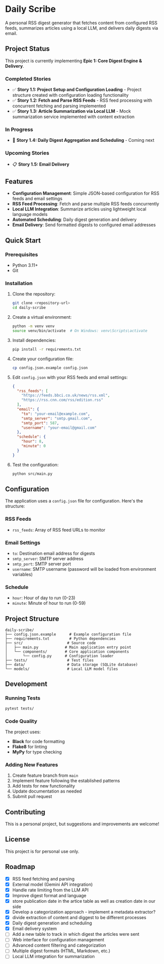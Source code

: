 # Daily Scribe

A personal RSS digest generator that fetches content from configured RSS feeds, summarizes articles using a local LLM, and delivers daily digests via email.

## Project Status

This project is currently implementing **Epic 1: Core Digest Engine & Delivery**.

### Completed Stories
- ✅ **Story 1.1: Project Setup and Configuration Loading** - Project structure created with configuration loading functionality
- ✅ **Story 1.2: Fetch and Parse RSS Feeds** - RSS feed processing with concurrent fetching and parsing implemented
- ✅ **Story 1.3: Article Summarization via Local LLM** - Mock summarization service implemented with content extraction

### In Progress
- 🔄 **Story 1.4: Daily Digest Aggregation and Scheduling** - Coming next

### Upcoming Stories
- 📋 **Story 1.5: Email Delivery**

## Features

- **Configuration Management**: Simple JSON-based configuration for RSS feeds and email settings
- **RSS Feed Processing**: Fetch and parse multiple RSS feeds concurrently
- **Local LLM Integration**: Summarize articles using lightweight local language models
- **Automated Scheduling**: Daily digest generation and delivery
- **Email Delivery**: Send formatted digests to configured email addresses

## Quick Start

### Prerequisites

- Python 3.11+
- Git

### Installation

1. Clone the repository:
   ```bash
   git clone <repository-url>
   cd daily-scribe
   ```

2. Create a virtual environment:
   ```bash
   python -m venv venv
   source venv/bin/activate  # On Windows: venv\Scripts\activate
   ```

3. Install dependencies:
   ```bash
   pip install -r requirements.txt
   ```

4. Create your configuration file:
   ```bash
   cp config.json.example config.json
   ```

5. Edit `config.json` with your RSS feeds and email settings:
   ```json
   {
     "rss_feeds": [
       "https://feeds.bbci.co.uk/news/rss.xml",
       "https://rss.cnn.com/rss/edition.rss"
     ],
     "email": {
       "to": "your-email@example.com",
       "smtp_server": "smtp.gmail.com",
       "smtp_port": 587,
       "username": "your-email@gmail.com"
     },
     "schedule": {
       "hour": 8,
       "minute": 0
     }
   }
   ```

6. Test the configuration:
   ```bash
   python src/main.py
   ```

## Configuration

The application uses a `config.json` file for configuration. Here's the structure:

### RSS Feeds
- `rss_feeds`: Array of RSS feed URLs to monitor

### Email Settings
- `to`: Destination email address for digests
- `smtp_server`: SMTP server address
- `smtp_port`: SMTP server port
- `username`: SMTP username (password will be loaded from environment variables)

### Schedule
- `hour`: Hour of day to run (0-23)
- `minute`: Minute of hour to run (0-59)

## Project Structure

```
daily-scribe/
├── config.json.example      # Example configuration file
├── requirements.txt         # Python dependencies
├── src/                    # Source code
│   ├── main.py            # Main application entry point
│   └── components/        # Core application components
│       └── config.py      # Configuration loader
├── tests/                  # Test files
├── data/                   # Data storage (SQLite database)
└── models/                 # Local LLM model files
```

## Development

### Running Tests

```bash
pytest tests/
```

### Code Quality

The project uses:
- **Black** for code formatting
- **Flake8** for linting
- **MyPy** for type checking

### Adding New Features

1. Create feature branch from `main`
2. Implement feature following the established patterns
3. Add tests for new functionality
4. Update documentation as needed
5. Submit pull request

## Contributing

This is a personal project, but suggestions and improvements are welcome!

## License

This project is for personal use only.

## Roadmap

- [x] RSS feed fetching and parsing
- [x] External model (Gemini API integration)
- [x] Handle rate limiting from the LLM API
- [x] Improve digest format and language
- [x] store publication date in the artice table as well as creation date in our side
- [x] Develop a categorization approach - implement a metadata extractor?
- [x] divide extraction of content and diggest to be different processes
- [x] Daily digest generation and scheduling
- [x] Email delivery system
- [ ] Add a new table to track in which digest the articles were sent
- [ ] Web interface for configuration management
- [ ] Advanced content filtering and categorization
- [ ] Multiple digest formats (HTML, Markdown, etc.) 
- [ ] Local LLM integration for summarization
